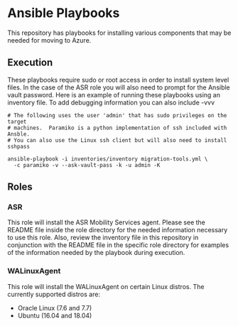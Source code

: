 # Ansible Playbooks

This repository has playbooks for installing various components that may be
needed for moving to Azure.

## Execution
These playbooks require sudo or root access in order to install system level
files.  In the case of the ASR role you will also need to prompt for the Ansible
vault password.  Here is an example of running these playbooks using an
inventory file.  To add debugging information you can also include -vvv

```
# The following uses the user 'admin' that has sudo privileges on the target
# machines.  Paramiko is a python implementation of ssh included with Ansble.
# You can also use the Linux ssh client but will also need to install sshpass

ansible-playbook -i inventories/inventory migration-tools.yml \
  -c paramiko -v --ask-vault-pass -k -u admin -K  
```

## Roles

### ASR

This role will install the ASR Mobility Services agent. Please see the README file
inside the role directory for the needed information necessary to use this
role. Also, review the inventory file in this repository in conjunction with
the README file in the specific role directory for examples of the information
needed by the playbook during execution.

### WALinuxAgent

This role will install the WALinuxAgent on certain Linux distros. The currently
supported distros are:

* Oracle Linux (7.6 and 7.7)
* Ubuntu (16.04 and 18.04)

